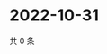 # 2022-10-31

共 0 条

<!-- BEGIN WEIBO -->
<!-- 最后更新时间 Mon Oct 31 2022 18:20:29 GMT+0800 (China Standard Time) -->

<!-- END WEIBO -->

